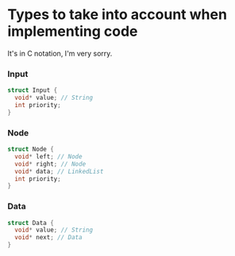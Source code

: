 # Types to take into account when implementing code

It's in C notation, I'm very sorry.

### Input
```C
struct Input {
  void* value; // String
  int priority;
}
```

### Node
```C
struct Node {
  void* left; // Node
  void* right; // Node
  void* data; // LinkedList
  int priority;
}
```

### Data
```C
struct Data {
  void* value; // String
  void* next; // Data
}
```
